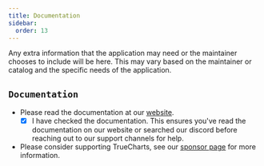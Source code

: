 ```yaml
---
title: Documentation
sidebar:
  order: 13
---
```


Any extra information that the application may need or the maintainer chooses to include will be here. This may vary based on the maintainer or catalog and the specific needs of the application.

## `Documentation`

- Please read the documentation at our [website](/general).
  - [x] I have checked the documentation. This ensures you've read the documentation on our website or searched our discord before reaching out to our support channels for help.
- Please consider supporting TrueCharts, see our [sponsor page](/sponsor) for more information.

